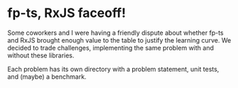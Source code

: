 # fp-ts, RxJS faceoff!

Some coworkers and I were having a friendly dispute about whether fp-ts and RxJS brought enough value to the table to justify the learning curve. We decided to trade challenges, implementing the same problem with and without these libraries.

Each problem has its own directory with a problem statement, unit tests, and (maybe) a benchmark.
